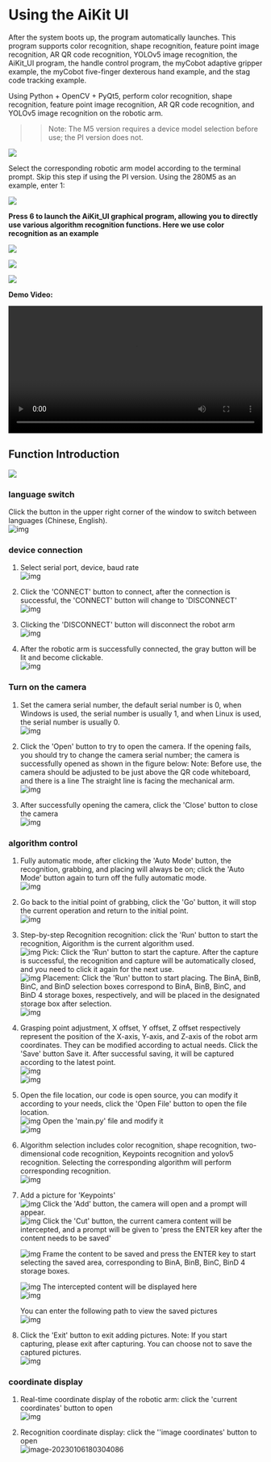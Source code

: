 # Using the AiKit UI

After the system boots up, the program automatically launches. This program supports color recognition, shape recognition, feature point image recognition, AR QR code recognition, YOLOv5 image recognition, the AiKit_UI program, the handle control program, the myCobot adaptive gripper example, the myCobot five-finger dexterous hand example, and the stag code tracking example.

Using Python + OpenCV + PyQt5, perform color recognition, shape recognition, feature point image recognition, AR QR code recognition, and YOLOv5 image recognition on the robotic arm.

>>Note: The M5 version requires a device model selection before use; the PI version does not.

![](../resources/5-BasicAlgorithmFunction/5.1-1.png)

Select the corresponding robotic arm model according to the terminal prompt. Skip this step if using the PI version. Using the 280M5 as an example, enter 1:

![](../resources/5-BasicAlgorithmFunction/5.1-2.png)

**Press 6 to launch the AiKit_UI graphical program, allowing you to directly use various algorithm recognition functions. Here we use color recognition as an example**

![](../resources/5-BasicAlgorithmFunction/5.7-0.png)

![](../resources/5-BasicAlgorithmFunction/5.7-1.png)

![](../resources/5-BasicAlgorithmFunction/5.7-2.png)

**Demo Video:**

<video id="my-video" class="video-js" controls preload="auto" width="100%"
poster="" data-setup='{"aspectRatio":"16:9"}'>
<source src="../resources/5-BasicAlgorithmFunction/YOLORecognition.mp4"></video>

## Function Introduction

![](../resources/5-BasicAlgorithmFunction/5.7-3.png)

### language switch

Click the button in the upper right corner of the window to switch between languages (Chinese, English).<br>
![img](../resources/5-BasicAlgorithmFunction/27.png)

### device connection

1. Select serial port, device, baud rate<br>
   ![img](../resources/5-BasicAlgorithmFunction/2.png)

2. Click the 'CONNECT' button to connect, after the connection is successful, the 'CONNECT' button will change to 'DISCONNECT'<br>
   ![img](../resources/5-BasicAlgorithmFunction/3.png)

3. Clicking the 'DISCONNECT' button will disconnect the robot arm<br>
   ![img](../resources/5-BasicAlgorithmFunction/4.png)

4. After the robotic arm is successfully connected, the gray button will be lit and become clickable.<br>
   ![img](../resources/5-BasicAlgorithmFunction/5.png)

### Turn on the camera

1. Set the camera serial number, the default serial number is 0, when Windows is used, the serial number is usually 1, and when Linux is used, the serial number is usually 0.<br>
   ![img](../resources/5-BasicAlgorithmFunction/6.png)

2. Click the 'Open' button to try to open the camera. If the opening fails, you should try to change the camera serial number; the camera is successfully opened as shown in the figure below: Note: Before use, the camera should be adjusted to be just above the QR code whiteboard, and there is a line The straight line is facing the mechanical arm.<br>
   ![img](../resources/5-BasicAlgorithmFunction/7.png)

3. After successfully opening the camera, click the 'Close' button to close the camera<br>
   ![img](../resources/5-BasicAlgorithmFunction/8.png)

### algorithm control

1. Fully automatic mode, after clicking the 'Auto Mode' button, the recognition, grabbing, and placing will always be on; click the 'Auto Mode' button again to turn off the fully automatic mode.<br>
   ![img](../resources/5-BasicAlgorithmFunction/9.png)

2. Go back to the initial point of grabbing, click the 'Go' button, it will stop the current operation and return to the initial point.<br>![img](../resources/5-BasicAlgorithmFunction/10.png)

3. Step-by-step 
   Recognition recognition: click the 'Run' button to start the recognition, Aigorithm is the current algorithm used. <br>
   ![img](../resources/5-BasicAlgorithmFunction/11.png)
   Pick: Click the 'Run' button to start the capture. After the capture is successful, the recognition and capture will be automatically closed, and you need to click it again for the next use. <br>
   ![img](../resources/5-BasicAlgorithmFunction/12.png)
   Placement: Click the 'Run' button to start placing. The BinA, BinB, BinC, and BinD selection boxes correspond to BinA, BinB, BinC, and BinD 4 storage boxes, respectively, and will be placed in the designated storage box after selection.<br>
   ![img](../resources/5-BasicAlgorithmFunction/13.png)

4. Grasping point adjustment, X offset, Y offset, Z offset respectively represent the position of the X-axis, Y-axis, and Z-axis of the robot arm coordinates. They can be modified according to actual needs. Click the 'Save' button Save it. After successful saving, it will be captured according to the latest point.<br>
   ![img](../resources/5-BasicAlgorithmFunction/14.png)<br>
   ![img](../resources/5-BasicAlgorithmFunction/15.png)

5. Open the file location, our code is open source, you can modify it according to your needs, click the 'Open File' button to open the file location.<br> ![img](../resources/5-BasicAlgorithmFunction/16.png)
   Open the 'main.py' file and modify it <br>
   ![img](../resources/5-BasicAlgorithmFunction/17.png)<br>

6. Algorithm selection includes color recognition, shape recognition, two-dimensional code recognition, Keypoints recognition and yolov5 recognition. Selecting the corresponding algorithm will perform corresponding recognition.<br>
   ![img](../resources/5-BasicAlgorithmFunction/18.png)

7. Add a picture for 'Keypoints' <br>
   ![img](../resources/5-BasicAlgorithmFunction/19.png)
   Click the 'Add' button, the camera will open and a prompt will appear. <br>
   ![img](../resources/5-BasicAlgorithmFunction/20.png)
   Click the 'Cut' button, the current camera content will be intercepted, and a prompt will be given to 'press the ENTER key after the content needs to be saved'<br>

   ![img](../resources/5-BasicAlgorithmFunction/21.png)
   Frame the content to be saved and press the ENTER key to start selecting the saved area, corresponding to BinA, BinB, BinC, BinD 4 storage boxes.<br>

   ![img](../resources/5-BasicAlgorithmFunction/22.png)
   The intercepted content will be displayed here<br>
   ![img](../resources/5-BasicAlgorithmFunction/23.png)

   You can enter the following path to view the saved pictures<br>
   ![img](../resources/5-BasicAlgorithmFunction/24.png)

8. Click the 'Exit' button to exit adding pictures. Note: If you start capturing, please exit after capturing. You can choose not to save the captured pictures.<br>
   ![img](../resources/5-BasicAlgorithmFunction/19.png)

### coordinate display

1. Real-time coordinate display of the robotic arm: click the 'current coordinates' button to open<br>![img](../resources/5-BasicAlgorithmFunction/25.png)

2. Recognition coordinate display: click the ''image coordinates' button to open<br>
   ![image-20230106180304086](../resources/5-BasicAlgorithmFunction/26.png)